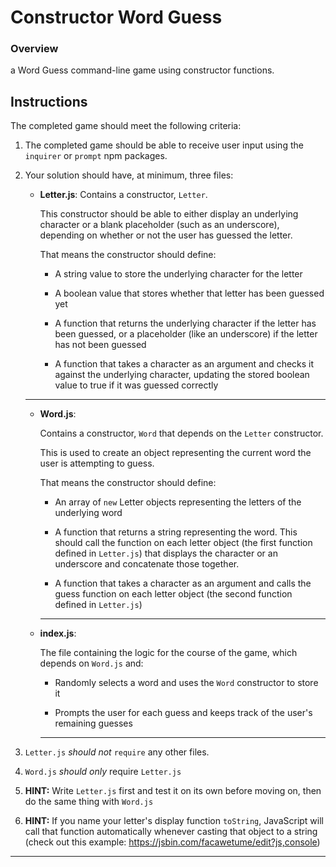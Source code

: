 # Constructor Word Guess

### Overview

a Word Guess command-line game using constructor functions.

## Instructions

The completed game should meet the following criteria:

1. The completed game should be able to receive user input using the `inquirer` or `prompt` npm packages.

1. Your solution should have, at minimum, three files:

    * **Letter.js**: Contains a constructor, `Letter`.

      This constructor should be able to either display an underlying character or a blank placeholder (such as an underscore), depending on whether or not the user has guessed the letter. 

      That means the constructor should define:

        * A string value to store the underlying character for the letter

        * A boolean value that stores whether that letter has been guessed yet

        * A function that returns the underlying character if the letter has been guessed, or a placeholder (like an underscore) if the letter has not been guessed

        * A function that takes a character as an argument and checks it against the underlying character, updating the stored boolean value to true if it was guessed correctly

    ---

    * **Word.js**:

      Contains a constructor, `Word` that depends on the `Letter` constructor.

      This is used to create an object representing the current word the user is attempting to guess.

      That means the constructor should define:

        * An array of `new` Letter objects representing the letters of the underlying word

        * A function that returns a string representing the word. This should call the function on each letter object (the first function defined in `Letter.js`) that displays the character or an underscore and concatenate those together.

        * A function that takes a character as an argument and calls the guess function on each letter object (the second function defined in `Letter.js`)

        ---

    * **index.js**:

      The file containing the logic for the course of the game, which depends on `Word.js` and:

        * Randomly selects a word and uses the `Word` constructor to store it

        * Prompts the user for each guess and keeps track of the user's remaining guesses

      ---

1. `Letter.js` *should not* `require` any other files.

1. `Word.js` *should only* require `Letter.js`

1. **HINT:** Write `Letter.js` first and test it on its own before moving on, then do the same thing with `Word.js`

1. **HINT:** If you name your letter's display function `toString`, JavaScript will call that function automatically whenever casting that object to a string (check out this example: <https://jsbin.com/facawetume/edit?js,console>)

---
